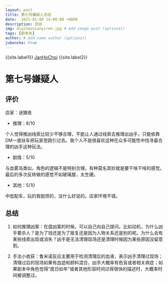 ```yaml
---
layout: post
title: 第七号嫌疑人总结
date:  2021-01-09 14:00:00 +0800
description: 总结
img: diqihaoxianyiren.jpg # Add image post (optional)
tags: [剧本杀]
author: # Add name author (optional)
jubensha: true
---
```


{{site.label1}} <a href="https://github.com/janhochoi/" target="\_blank">JanHoChoi</a> {{site.label2}}

# 第七号嫌疑人

## 评价

店家：谜狸夜

- 推理：8/10

个人觉得推凶线索比较少不够合理，不能让人通过线索去推理出凶手，只能依靠DM一直扶车把玩家思路引过去。我个人不是很喜欢这种在众多可能性中找寻最合理的凶手这种玩法。

- 剧情：5/10

与血雾岛类似，角色的逻辑不是特别合理，有种莫名其妙就是要干啥干啥的感觉。最后的多次反转做的感觉不如玻璃屋，太生硬。

- 其他：5/10

中低配车，玩的我挺烦的，没什么好说的。店家环境不错。

## 总结

1. 如何推理凶案：在盘凶案的时候，可以自己向自己提问。比如动机，为什么凶手要杀人？是为了钱还是为了报复还是因为人物关系还是别的呢。为什么会有某些线索出现或消失？凶手是无法清理现场还是清理时候因为某些原因没留意到。

2. 手法小收获：鲁米诺反应主要用于检测清理后的血液，表示凶手清理过现场；清理过后的现场如果有血迹和颜料混合，凶手大概率有色盲或者相关病症；如果剧本中角色觉得“度日如年”或者其他形容时间过得很快的描述时，大概率时间被调整过。